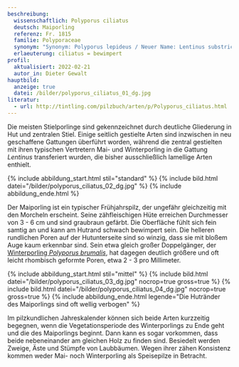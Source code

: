 ```yaml
---
beschreibung:
  wissenschaftlich: Polyporus ciliatus
  deutsch: Maiporling
  referenz: Fr. 1815
  familie: Polyporaceae
  synonym: "Synonym: Polyporus lepideus / Neuer Name: Lentinus substrictus"
  erlaeuterung: ciliatus = bewimpert
profil:
  aktualisiert: 2022-02-21
  autor_in: Dieter Gewalt
hauptbild:
  anzeige: true
  datei: /bilder/polyporus_ciliatus_01_dg.jpg
literatur:
  - url: http://tintling.com/pilzbuch/arten/p/Polyporus_ciliatus.html
---
```

Die meisten Stielporlinge sind gekennzeichnet durch deutliche Gliederung in Hut und zentralen Stiel. Einige seitlich gestielte Arten sind inzwischen in neu geschaffene Gattungen überführt worden, während die zentral gestielten mit ihren typischen Vertretern Mai- und Winterporling in die Gattung *Lentinus* transferiert wurden, die bisher ausschließlich lamellige Arten enthielt.

{% include abbildung_start.html stil="standard" %}
{% include bild.html datei="/bilder/polyporus_ciliatus_02_dg.jpg" %}
{% include abbildung_ende.html %}

Der Maiporling ist ein typischer Frühjahrspilz, der ungefähr gleichzeitig mit den Morcheln erscheint. Seine zähfleischigen Hüte erreichen Durchmesser von 3 - 6 cm und sind graubraun gefärbt. Die Oberfläche fühlt sich fein samtig an und kann am Hutrand schwach bewimpert sein. Die helleren rundlichen Poren auf der Hutunterseite sind so winzig, dass sie mit bloßem Auge kaum erkennbar sind. Sein etwa gleich großer Doppelgänger, der [Winterporling *Polyporus brumalis*](/pilze/polyporus-brumalis-winterporling), hat dagegen deutlich größere und oft leicht rhombisch geformte Poren, etwa 2 - 3 pro Millimeter.

{% include abbildung_start.html stil="mittel" %}
{% include bild.html datei="/bilder/polyporus_ciliatus_03_dg.jpg" nocrop=true gross=true %}
{% include bild.html datei="/bilder/polyporus_ciliatus_04_dg.jpg" nocrop=true gross=true %}
{% include abbildung_ende.html legende="Die Hutränder des Maiporlings sind oft wellig verbogen" %}

Im pilzkundlichen Jahreskalender können sich beide Arten kurzzeitig begegnen, wenn die Vegetationsperiode des Winterporlings zu Ende geht und die des Maiporlings beginnt. Dann kann es sogar vorkommen, dass beide nebeneinander am gleichen Holz zu finden sind. Besiedelt werden Zweige, Äste und Stümpfe von Laubbäumen. Wegen ihrer zähen Konsistenz kommen weder Mai- noch Winterporling als Speisepilze in Betracht.